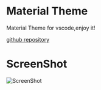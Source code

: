 # Material Theme
Material Theme for vscode,enjoy it!

[github repository](https://github.com/Binaryify/Material-Theme-vscode)

# ScreenShot
![ScreenShot](https://storage.jumpshare.com/preview/7ZEhWUkjdvpKlvd9oSkXn1uq7fOMi9LPKIy3xeCKe12SOAT4GEQPVSU3y982iiWa3nhj-06dE1n7v98j9V4sNlNlSmh0egFbdyHzE6LvoMAI4av1wcwKsmUDuTGzHRrg)
